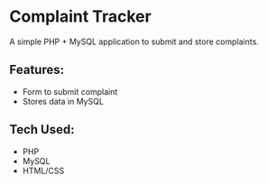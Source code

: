 # Complaint Tracker

A simple PHP + MySQL application to submit and store complaints.

## Features:
- Form to submit complaint
- Stores data in MySQL

## Tech Used:
- PHP
- MySQL
- HTML/CSS
